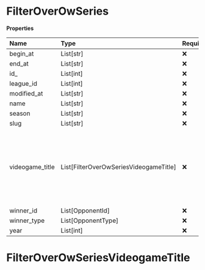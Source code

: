 # FilterOverOwSeries

**Properties**

| Name            | Type                                   | Required | Description                                                                                              |
| :-------------- | :------------------------------------- | :------- | :------------------------------------------------------------------------------------------------------- |
| begin_at        | List[str]                              | ❌       |                                                                                                          |
| end_at          | List[str]                              | ❌       |                                                                                                          |
| id\_            | List[int]                              | ❌       |                                                                                                          |
| league_id       | List[int]                              | ❌       |                                                                                                          |
| modified_at     | List[str]                              | ❌       |                                                                                                          |
| name            | List[str]                              | ❌       |                                                                                                          |
| season          | List[str]                              | ❌       |                                                                                                          |
| slug            | List[str]                              | ❌       |                                                                                                          |
| videogame_title | List[FilterOverOwSeriesVideogameTitle] | ❌       | A videogame title id or slug. <br/>Only for `/csgo/*`, `/codmw/*`, `/fifa/*` and `/ow/*` endpoints <br/> |
| winner_id       | List[OpponentId]                       | ❌       |                                                                                                          |
| winner_type     | List[OpponentType]                     | ❌       |                                                                                                          |
| year            | List[int]                              | ❌       |                                                                                                          |

# FilterOverOwSeriesVideogameTitle

<!-- This file was generated by liblab | https://liblab.com/ -->
